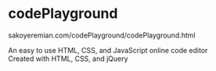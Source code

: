 # codePlayground
sakoyeremian.com/codePlayground/codePlayground.html

An easy to use HTML, CSS, and JavaScript online code editor  
  Created with HTML, CSS, and jQuery 
